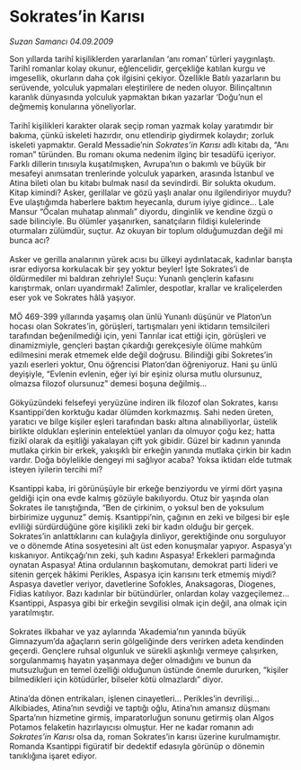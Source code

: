 # Sokrates’in Karısı

*Suzan Samancı 04.09.2009*

<div class="taraf_structure_2col_1zq">
<div class="margen_n">



 <p>Son yıllarda tarihî kişiliklerden yararlanılan ‘anı roman’ türleri yaygınlaştı. Tarihî romanlar kolay okunur, eğlencelidir, gerçekliğe katılan kurgu ve imgesellik, okurların daha çok ilgisini çekiyor. Özellikle Batılı yazarların bu serüvende, yolculuk yapmaları eleştirilere de neden oluyor. Bilinçaltının karanlık dünyasında yolculuk yapmaktan bıkan yazarlar ‘Doğu’nun el değmemiş konularına yöneliyorlar. <br/><br/>Tarihî kişilikleri karakter olarak seçip roman yazmak kolay yaratımdır bir bakıma, çünkü iskeleti hazırdır, onu etlendirip giydirmek kolaydır; zorluk iskeleti yapmaktır. Gerald Messadie’nin <i>Sokrates’in Karısı</i> adlı kitabı da, “Anı roman” türünden. Bu romanı okuma nedenim ilginç bir tesadüfü içeriyor. Farklı dillerin tınısıyla kuşatılmışken, Avrupa’nın o bakımlı ve büyük bir mesafeyi anımsatan trenlerinde yolculuk yaparken, arasında İstanbul ve Atina bileti olan bu kitabı bulmak nasıl da sevindirdi. Bir solukta okudum. Kitap kimindi? Asker, gerillalar ve gözü yaşlı analar onu ilgilendiriyor muydu? Eve ulaştığımda haberlere baktım heyecanla, durum iyiye gidince... Lale Mansur “Öcalan muhatap alınmalı” diyordu, dinginlik ve kendine özgü o sade bilinciyle. Bu ölümler yaşanırken, sanatçıların fildişi kulelerinde oturmaları zülümdür, suçtur. Az okuyan bir toplum olduğumuzdan değil mi bunca acı? <br/><br/>Asker ve gerilla analarının yürek acısı bu ülkeyi aydınlatacak, kadınlar barışta ısrar ediyorsa korkulacak bir şey yoktur beyler! İşte Sokrates’i de öldürmediler mi baldıran zehriyle! Suçu: Yunanlı gençlerin kafasını karıştırmak, onları uyandırmak! Zalimler, despotlar, krallar ve kraliçelerden eser yok ve Sokrates hâlâ yaşıyor. <br/><br/>MÖ 469-399 yıllarında yaşamış olan ünlü Yunanlı düşünür ve Platon’un hocası olan Sokrates’in, görüşleri, tartışmaları yeni iktidarın temsilcileri tarafından beğenilmediği için, yeni Tanrılar icat ettiği için, görüşleri ve dinamizmiyle, gençleri baştan çıkardığı gerekçesiyle ölüme mahkûm edilmesini merak etmemek elde değil doğrusu. Bilindiği gibi Sokretes’in yazılı eserleri yoktur, Onu öğrencisi Platon’dan öğreniyoruz. Hani şu ünlü deyişiyle, “Evlenin evlenin, eğer iyi bir eşiniz olursa mutlu olursunuz, olmazsa filozof olursunuz” demesi boşuna değilmiş... <br/><br/>Gökyüzündeki felsefeyi yeryüzüne indiren ilk filozof olan Sokrates, karısı Ksantippi’den korktuğu kadar ölümden korkmazmış. Sahi neden üreten, yaratıcı ve bilge kişiler eşleri tarafından baskı altına alınabiliyorlar, üstelik birlikte oldukları eşlerinin entelektüel yanları da olmuyor çoğu kez; hatta fizikî olarak da eşitliği yakalayan çift yok gibidir. Güzel bir kadının yanında mutlaka çirkin bir erkek, yakışıklı bir erkeğin yanında mutlaka çirkin bir kadın vardır. Doğa böylelikle dengeyi mi sağlıyor acaba? Yoksa iktidarı elde tutmak isteyen iyilerin tercihi mi? <br/><br/>Ksantippi kaba, iri görünüşüyle bir erkeğe benziyordu ve yirmi dört yaşına geldiği için ona evde kalmış gözüyle bakılıyordu. Otuz bir yaşında olan Sokrates ile tanıştığında, “Ben de çirkinim, o yoksul ben de yoksulum birbirimize uygunuz” demiş. Ksantippi’nin, çağının en zeki ve bilgesi bir eşle evliliği sürdürdüğüne göre kişilikli zeki bir kadın olduğu bir gerçek. Sokrates’in anlattıklarını can kulağıyla dinliyor, gerektiğinde onu sorguluyor ve o dönemde Atina sosyetesini alt üst eden konuşmalar yapıyor. Aspasya’yı kıskanıyor. Antikçağı’nın zeki, şuh kadını Aspasya! Erkekleri parmağında oynatan Aspasya! Atina ordularının başkomutanı, demokrat parti lideri ve sitenin gerçek hâkimi Perikles, Aspasya için karısını terk etmemiş miydi? Aspasya davetler veriyor, davetlerine Sofokles, Anaksagoras, Diogenes, Fidias katılıyor. Bazı kadınlar bir bütündürler, onlardan kolay vazgeçilemez... Ksantippi, Aspasya gibi bir erkeğin sevgilisi olmak için değil, ana olmak için yaratılmıştır. <br/><br/>Sokrates ilkbahar ve yaz aylarında ‘Akademia’nın yanında büyük Gimnazyum’da ağaçların serin gölgeliğinde ders verirken adeta kendinden geçerdi. Gençlere ruhsal olgunluk ve sürekli aşkınlığı vermeye çalışırken, sorgulanmamış hayatın yaşanmaya değer olmadığını ve bunun da mutsuzluğun en temel özelliği olduğunun üstünde önemle dururken, “kişiler bilmedikleri için kötüdürler, bilseler kötü olmazlardı” diyor. <br/><br/>Atina’da dönen entrikaları, işlenen cinayetleri... Perikles’in devrilişi... Alkibiades, Atina’nın sevdiği ve taptığı oğlu, Atina’nın amansız düşmanı Sparta’nın hizmetine girmiş, imparatorluğun sonunu getirmiş olan Algos Potamos felaketin hazırlayıcısı olmuştur. Her ne kadar romanın adı <i>Sokrates’in Karısı</i> olsa da, roman Sokrates’in karısı üzerine kurulmamıştır. Romanda Ksantippi figüratif bir dedektif edasıyla görünüp o dönemin tanıklığına işaret ediyor.</p>
<br/>
<br/>
<br/>



<br/>


<div id="taraf_not">
</div>

</div>


</div>
